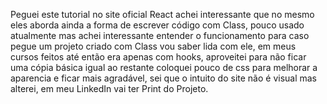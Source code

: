 Peguei este tutorial no site oficial React achei interessante que no mesmo eles aborda ainda a forma de escrever código com Class, pouco usado atualmente mas achei interessante entender o funcionamento para caso pegue um projeto criado com Class vou saber lida com ele, em meus cursos feitos até então era apenas com hooks, aproveitei para não ficar uma cópia básica igual ao restante coloquei pouco de css para melhorar a aparencia e ficar mais agradável, sei que o intuito do site não é visual mas alterei, em meu LinkedIn vai ter Print do Projeto.

